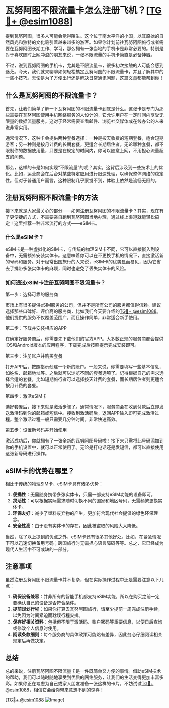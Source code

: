 # 瓦努阿图不限流量卡怎么注册飞机？[[TG💪+ @esim1088](https://t.me/s/esim1088)]

提到瓦努阿图，很多人可能会觉得陌生。这个位于南太平洋的小国，以其原始的自然风光和独特的文化吸引着越来越多的游客。如果你计划前往瓦努阿图旅行或者需要在瓦努阿图长期工作、学习，那么拥有一张当地的手机卡是非常必要的。特别是对于喜欢随时上网冲浪的朋友来说，一张不限流量的手机卡简直是必备神器。

不过，说到瓦努阿图的手机卡，尤其是不限流量卡，很多初次接触的人可能会感到迷茫。今天，我们就来聊聊如何轻松搞定瓦努阿图的不限流量卡，并且了解其中的一些小技巧。无论是为了方便出行还是解决日常通讯问题，这篇文章都能帮到你！

## 什么是瓦努阿图的不限流量卡？

首先，让我们简单了解一下瓦努阿图的不限流量卡到底是什么。这张卡是专门为那些需要在瓦努阿图使用手机网络服务的人设计的，它允许用户在一定时间内享受无限量的数据流量服务。这对于经常需要查看邮件、浏览社交媒体或在线办公的人来说非常实用。

通常情况下，这种卡会提供两种套餐选择：一种是按天收费的短期套餐，适合短期游客；另一种则是按月计费的长期套餐，更适合长期居住者。无论哪种套餐，都不限制你的数据使用量，只要是在规定的时间内，你可以随意上网，不用担心流量超支的问题。

那么，这样的卡是如何实现“不限流量”的呢？其实，这背后涉及到一些技术上的优化。比如，运营商会在后台对某些特定应用进行限速处理，以确保整体网络的稳定性。但对于普通用户而言，这种限制几乎察觉不到，体验上依然是流畅无阻的。

## 注册瓦努阿图不限流量卡的方法

接下来就是大家最关心的部分——如何注册瓦努阿图的不限流量卡？其实，现在有了更便捷的方式，不需要亲自跑到瓦努阿图当地办理，通过线上渠道就能轻松搞定！这里推荐一种非常流行的方式——eSIM卡。

### 什么是eSIM卡？

eSIM卡是一种虚拟化的SIM卡，与传统的物理SIM卡不同，它可以直接嵌入到设备中，无需额外安装实体卡。这意味着你可以在不更换手机的情况下，直接激活新的号码和服务。对于经常出国旅行的人来说，eSIM卡的优势显而易见，因为它省去了携带多张实体卡的麻烦，同时也避免了丢失实体卡的风险。

### 如何通过eSIM卡注册瓦努阿图不限流量卡？

第一步：选择可靠的服务商

市场上有很多提供eSIM服务的公司，但并不是所有公司的服务都值得信赖。建议选择那些口碑好、评价高的服务商，比如我们今天要介绍的[TG💪+ @esim1088](https://t.me/s/esim1088)。他们提供的服务不仅覆盖范围广，而且操作简单，非常适合新手使用。

第二步：下载并安装相应的APP

在确定好服务商后，你需要先下载他们的官方APP。大多数正规的服务商都会提供iOS和Android版本的应用程序，下载完成后按照提示完成安装即可。

第三步：注册账户并购买套餐

打开APP后，按照指示创建一个新的账户。一般来说，你需要填写一些基本信息，如姓名、邮箱地址等。之后就可以浏览不同的套餐选项了。记得根据自己的需求选择合适的套餐，比如短期旅行者可以选择按天计费的套餐，而长期居住者则更适合按月计费的套餐。

第四步：激活eSIM卡

选好套餐后，接下来就是激活步骤了。通常情况下，服务商会在收到付款后立即发送激活码到你的邮箱或短信中。接收到激活码后，返回APP输入即可完成激活过程。整个激活过程一般只需要几分钟时间，非常快速高效。

第五步：设置新号码并开始使用

激活成功后，你就拥有了一张全新的瓦努阿图号码啦！接下来只需将此号码添加到你的手机设置中，就可以正常使用了。无论是打电话还是发短信，都可以直接使用这张新号码进行操作。

## eSIM卡的优势在哪里？

相比于传统的物理SIM卡，eSIM卡具有诸多优势：

1. **便携性**：无需随身携带多张实体卡，只需一部支持eSIM功能的设备即可。
2. **灵活性**：可以根据实际需求随时切换不同的国家和地区号码，无需频繁更换实体卡。
3. **环保友好**：减少了塑料废弃物的产生，更加符合现代社会提倡的绿色环保理念。
4. **安全性高**：由于没有实体卡的存在，因此被盗取的风险大大降低。

当然，除了以上提到的优点之外，eSIM卡还有很多其他好处。比如，在紧急情况下可以迅速切换备用号码；跨国旅行时无需担心语言障碍等等。总之，它已经成为现代人生活中不可或缺的一部分。

## 注意事项

虽然注册瓦努阿图不限流量卡并不复杂，但在实际操作过程中还是需要注意以下几点：

1. **确保设备兼容**：并非所有的智能手机都支持eSIM功能，所以在购买之前一定要确认自己的设备是否符合条件。
2. **提前规划行程**：如果你打算去瓦努阿图旅行，请至少提前一周完成注册手续，以免因为时间紧迫而耽误行程安排。
3. **保存好相关资料**：包括但不限于激活码、账户密码等重要信息，以便日后查询或修改个人信息时使用。
4. **阅读条款细则**：每个服务商的具体政策可能略有差异，因此务必仔细阅读相关规定后再做决定。

## 总结

总的来说，注册瓦努阿图不限流量卡是一件既简单又方便的事情。借助eSIM技术的帮助，我们可以随时随地享受到优质的网络服务，让我们的生活变得更加丰富多彩。如果你正在考虑为自己或家人朋友准备一张这样的卡片，不妨试试[TG💪+ @esim1088](https://t.me/s/esim1088)，相信它会给你带来意想不到的惊喜！

[[TG💪+ @esim1088](https://t.me/s/esim1088) ![Image](https://i.postimg.cc/4NQfJmqS/Snipaste-2025-05-13-00-14-12.png)]